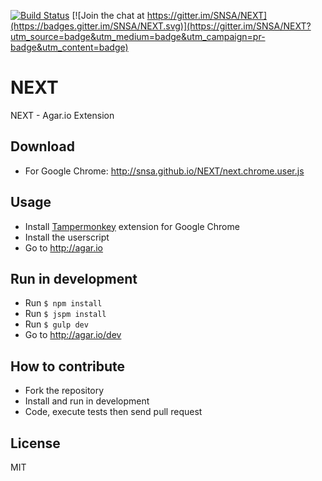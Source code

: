 [![Build Status](https://travis-ci.org/SNSA/NEXT.svg?branch=master)](https://travis-ci.org/SNSA/NEXT)
[![Join the chat at https://gitter.im/SNSA/NEXT](https://badges.gitter.im/SNSA/NEXT.svg)](https://gitter.im/SNSA/NEXT?utm_source=badge&utm_medium=badge&utm_campaign=pr-badge&utm_content=badge)

# NEXT

NEXT - Agar.io Extension

## Download

- For Google Chrome: http://snsa.github.io/NEXT/next.chrome.user.js

## Usage
- Install [Tampermonkey](https://tampermonkey.net/) extension for Google Chrome
- Install the userscript
- Go to http://agar.io

## Run in development
- Run `$ npm install`
- Run `$ jspm install`
- Run `$ gulp dev`
- Go to http://agar.io/dev

## How to contribute

- Fork the repository
- Install and run in development
- Code, execute tests then send pull request

## License

MIT
